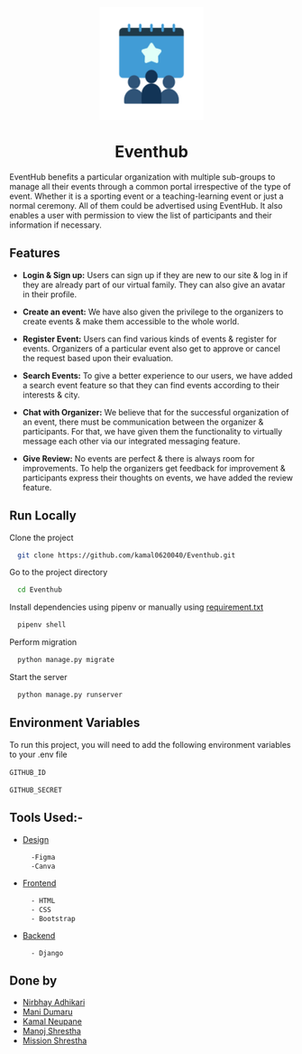<p align="center">
        <img src="Logo.svg" align="center" alt="todolist-icon" height="200px"/>
</p>
<h1 align="center" style="border: 0;">Eventhub</h1>

EventHub benefits a particular organization with multiple sub-groups to manage all their events through a common portal irrespective of the type of event. Whether it is a sporting event or a teaching-learning event or just a normal ceremony. All of them could be advertised using EventHub. It also enables a user with permission to view the list of participants and their information if necessary. 


## Features

- <b>Login & Sign up:</b> Users can sign up if they are new to our site & log in if they are already part of our virtual family. They can also give an avatar in their profile.

- <b>Create an event:</b> We have also given the privilege to the organizers to create events & make them accessible to the whole world.

- <b>Register Event:</b> Users can find various kinds of events & register for events. Organizers of a particular event also get to approve or cancel the request based upon their evaluation.

- <b>Search Events:</b> To give a better experience to our users, we have added a search event feature so that they can find events according to their interests & city.

- <b>Chat with Organizer:</b> We believe that for the successful organization of an event, there must be communication between the organizer & participants. For that, we have given them the functionality to virtually message each other via our integrated messaging feature.

- <b>Give Review:</b> No events are perfect & there is always room for improvements. To help the organizers get feedback for improvement  & participants express their thoughts on events, we have added the review feature.


## Run Locally

Clone the project

```bash
  git clone https://github.com/kamal0620040/Eventhub.git
```

Go to the project directory

```bash
  cd Eventhub
```

Install dependencies using pipenv or manually using [requirement.txt](https://github.com/kamal0620040/Eventhub/blob/main/requirements.txt)

```bash
  pipenv shell
```
Perform migration
```bash
  python manage.py migrate
```
Start the server

```bash
  python manage.py runserver
```

  

## Environment Variables

To run this project, you will need to add the following environment variables to your .env file

`GITHUB_ID`

`GITHUB_SECRET`

## Tools Used:-

- [Design](#design)

        -Figma
        -Canva

- [Frontend](#frontend)

        - HTML
        - CSS
        - Bootstrap

- [Backend](#backend)

        - Django

## Done by
- [Nirbhay Adhikari](https://github.com/Nirbhayadh)
- [Mani Dumaru](https://github.com/manidumaru)
- [Kamal Neupane](https://github.com/kamal0620040)
- [Manoj Shrestha](https://github.com/Manooj58)
- [Mission Shrestha](https://github.com/missionshrestha)
  